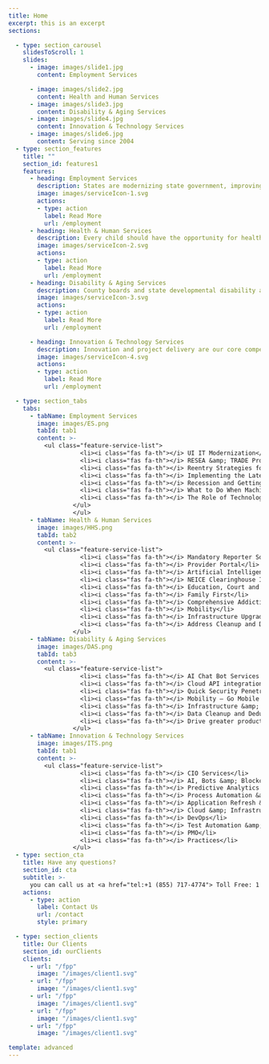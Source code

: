 ```yaml
---
title: Home
excerpt: this is an excerpt
sections:

  - type: section_carousel
    slidesToScroll: 1
    slides: 
      - image: images/slide1.jpg
        content: Employment Services

      - image: images/slide2.jpg
        content: Health and Human Services
      - image: images/slide3.jpg
        content: Disability & Aging Services
      - image: images/slide4.jpg
        content: Innovation & Technology Services
      - image: images/slide6.jpg
        content: Serving since 2004
  - type: section_features
    title: ""
    section_id: features1
    features:
      - heading: Employment Services
        description: States are modernizing state government, improving customer service and saving taxpayers money while working to align workers’ skills with business...
        image: images/serviceIcon-1.svg
        actions:
        - type: action
          label: Read More
          url: /employment
      - heading: Health & Human Services
        description: Every child should have the opportunity for healthy growth and development. Communities are stronger when children and families are stable. Those that...
        image: images/serviceIcon-2.svg
        actions:
        - type: action
          label: Read More
          url: /employment
      - heading: Disability & Aging Services
        description: County boards and state developmental disability and aging agencies are committed to improving the quality of life for individuals they serve and their...
        image: images/serviceIcon-3.svg
        actions:
        - type: action
          label: Read More
          url: /employment

      - heading: Innovation & Technology Services
        description: Innovation and project delivery are our core competencies. We consistently deliver quality projects on time and on budget. Through fixed price agile...
        image: images/serviceIcon-4.svg
        actions:
        - type: action
          label: Read More
          url: /employment

  - type: section_tabs
    tabs: 
      - tabName: Employment Services
        image: images/ES.png
        tabId: tab1
        content: >-
          <ul class="feature-service-list">
                    <li><i class="fas fa-th"></i> UI IT Modernization</li>
                    <li><i class="fas fa-th"></i> RESEA &amp; TRADE Programs</li>
                    <li><i class="fas fa-th"></i> Reentry Strategies for Restored Citizens</li>
                    <li><i class="fas fa-th"></i> Implementing the Latest Technology to Improve Service Delivery</li>
                    <li><i class="fas fa-th"></i> Recession and Getting Prepared</li>
                    <li><i class="fas fa-th"></i> What to Do When Machines Do Everything</li>
                    <li><i class="fas fa-th"></i> The Role of Technology in Labor Exchange</li>
                  </ul>
                  </ul>
      - tabName: Health & Human Services
        image: images/HHS.png
        tabId: tab2
        content: >-
          <ul class="feature-service-list">
                    <li><i class="fas fa-th"></i> Mandatory Reporter Solution</li>
                    <li><i class="fas fa-th"></i> Provider Portal</li>
                    <li><i class="fas fa-th"></i> Artificial Intelligence Bot Services</li>
                    <li><i class="fas fa-th"></i> NEICE Clearinghouse Integration</li>
                    <li><i class="fas fa-th"></i> Education, Court and Health Data Exchanges</li>
                    <li><i class="fas fa-th"></i> Family First</li>
                    <li><i class="fas fa-th"></i> Comprehensive Addiction and Recovery Act (CARA)</li>
                    <li><i class="fas fa-th"></i> Mobility</li>
                    <li><i class="fas fa-th"></i> Infrastructure Upgrade &amp; Modernization</li>
                    <li><i class="fas fa-th"></i> Address Cleanup and Deduplication</li>
                  </ul>
      - tabName: Disability & Aging Services
        image: images/DAS.png
        tabId: tab3
        content: >-
          <ul class="feature-service-list">
                    <li><i class="fas fa-th"></i> AI Chat Bot Services that processes large volume of calls a day – 24/7.</li>
                    <li><i class="fas fa-th"></i> Cloud API integration to move data between Government entities (state and counties).</li>
                    <li><i class="fas fa-th"></i> Quick Security Penetration Testing Threat Simulation – make sure your data and systems are secure and protected.</li>
                    <li><i class="fas fa-th"></i> Mobility – Go Mobile! Take your systems with you.</li>
                    <li><i class="fas fa-th"></i> Infrastructure &amp; PC Upgrades – modernize and have a peace of mind.</li>
                    <li><i class="fas fa-th"></i> Data Cleanup and Deduplication.</li>
                    <li><i class="fas fa-th"></i> Drive greater productivity, create efficiencies and reduce costs with RPA (Robotic Process Automation) to handle everyday tasks that allow you to focus on individuals.</li>
                  </ul>
      - tabName: Innovation & Technology Services
        image: images/ITS.png
        tabId: tab1
        content: >-
          <ul class="feature-service-list">
                    <li><i class="fas fa-th"></i> CIO Services</li>
                    <li><i class="fas fa-th"></i> AI, Bots &amp; Blockchain</li>
                    <li><i class="fas fa-th"></i> Predictive Analytics &amp; Machine Learning</li>
                    <li><i class="fas fa-th"></i> Process Automation &amp; RPA</li>
                    <li><i class="fas fa-th"></i> Application Refresh &amp; Modernization</li>
                    <li><i class="fas fa-th"></i> Cloud &amp; Infrastructure Modernization</li>
                    <li><i class="fas fa-th"></i> DevOps</li>
                    <li><i class="fas fa-th"></i> Test Automation &amp; QA</li>
                    <li><i class="fas fa-th"></i> PMO</li>
                    <li><i class="fas fa-th"></i> Practices</li>
                  </ul>
  - type: section_cta
    title: Have any questions?
    section_id: cta
    subtitle: >-
      you can call us at <a href="tel:+1 (855) 717-4774"> Toll Free: 1 (855) 717-4774</a>
    actions:
      - type: action
        label: Contact Us
        url: /contact
        style: primary

  - type: section_clients
    title: Our Clients
    section_id: ourClients
    clients: 
      - url: "/fpp"
        image: "/images/client1.svg"
      - url: "/fpp"
        image: "/images/client1.svg"
      - url: "/fpp"
        image: "/images/client1.svg"
      - url: "/fpp"
        image: "/images/client1.svg"
      - url: "/fpp"
        image: "/images/client1.svg"

template: advanced
---
```

